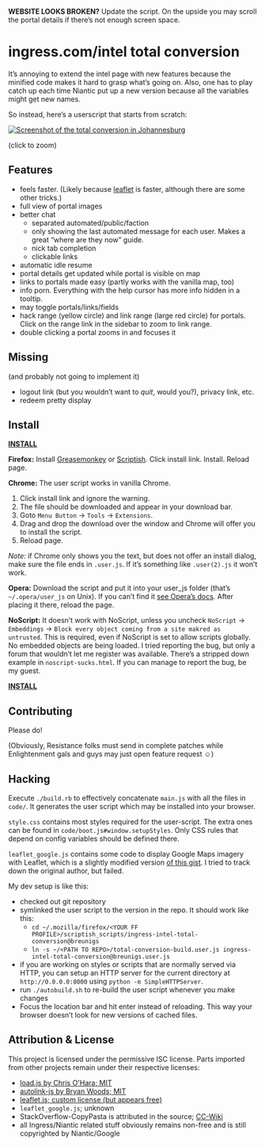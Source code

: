 **WEBSITE LOOKS BROKEN?** Update the script. On the upside you may scroll the portal details if there’s not enough screen space.



ingress.com/intel total conversion
==================================

It’s annoying to extend the intel page with new features because the minified code makes it hard to grasp what’s going on. Also, one has to play catch up each time Niantic put up a new version because all the variables might get new names.

So instead, here’s a userscript that starts from scratch:


[![Screenshot of the total conversion in Johannesburg](http://breunigs.github.com/ingress-intel-total-conversion/screen_small.png)](http://breunigs.github.com/ingress-intel-total-conversion/screen.png)

(click to zoom)

Features
--------

- feels faster. (Likely because [leaflet](http://leafletjs.com/) is faster, although there are some other tricks.)
- full view of portal images
- better chat
  - separated automated/public/faction
  - only showing the last automated message for each user. Makes a great “where are they now” guide.
  - nick tab completion
  - clickable links
- automatic idle resume
- portal details get updated while portal is visible on map
- links to portals made easy (partly works with the vanilla map, too)
- info porn. Everything with the help cursor has more info hidden in a tooltip.
- may toggle portals/links/fields
- hack range (yellow circle) and link range (large red circle) for portals. Click on the range link in the sidebar to zoom to link range.
- double clicking a portal zooms in and focuses it



Missing
-------

(and probably not going to implement it)

- logout link (but you wouldn’t want to *quit*, would you?), privacy link, etc.
- redeem pretty display


Install
-------

[**INSTALL**](https://raw.github.com/breunigs/ingress-intel-total-conversion/gh-pages/total-conversion-build.user.js)


**Firefox:** Install [Greasemonkey](https://addons.mozilla.org/en-US/firefox/addon/greasemonkey/) or [Scriptish](https://addons.mozilla.org/en-US/firefox/addon/scriptish/). Click install link. Install. Reload page.

**Chrome:** The user script works in vanilla Chrome.

1. Click install link and ignore the warning.
2. The file should be downloaded and appear in your download bar.
3. Goto `Menu Button` → `Tools` → `Extensions`.
4. Drag and drop the download over the window and Chrome will offer you to install the script.
5. Reload page.

*Note:* if Chrome only shows you the text, but does not offer an install dialog, make sure the file ends in `.user.js`. If it’s something like `.user(2).js` it won’t work.

**Opera:** Download the script and put it into your user_js folder (that’s `~/.opera/user_js` on Unix). If you can’t find it [see Opera’s docs](http://www.opera.com/docs/userjs/using/#writingscripts). After placing it there, reload the page.

**NoScript:** It doesn’t work with NoScript, unless you uncheck `NoScript` → `Embeddings` → `Block every object coming from a site makred as untrusted`. This is required, even if NoScript is set to allow scripts globally. No embedded objects are being loaded. I tried reporting the bug, but only a forum that wouldn’t let me register was available. There’s a stripped down example in `noscript-sucks.html`. If you can manage to report the bug, be my guest.



[**INSTALL**](https://raw.github.com/breunigs/ingress-intel-total-conversion/gh-pages/total-conversion-build.user.js)



Contributing
------------

Please do!

(Obviously, Resistance folks must send in complete patches while Enlightenment gals and guys may just open feature request ☺)


Hacking
-------

Execute `./build.rb` to effectively concatenate `main.js` with all the files in `code/`. It generates the user script which may be installed into your browser.

`style.css` contains most styles required for the user-script. The extra ones can be found in `code/boot.js#window.setupStyles`. Only CSS rules that depend on config variables should be defined there.

`leaflet_google.js` contains some code to display Google Maps imagery with Leaflet, which is a slightly modified version [of this gist](https://gist.github.com/4504864). I tried to track down the original author, but failed.


My dev setup is like this:
- checked out git repository
- symlinked the user script to the version in the repo. It should work like this:
  - `cd ~/.mozilla/firefox/<YOUR FF PROFILE>/scriptish_scripts/ingress-intel-total-conversion@breunigs`
  - `ln -s ~/<PATH TO REPO>/total-conversion-build.user.js ingress-intel-total-conversion@breunigs.user.js`
- if you are working on styles or scripts that are normally served via HTTP, you can setup an HTTP server for the current directory at `http://0.0.0.0:8000` using `python -m SimpleHTTPServer`.
- run `./autobuild.sh` to re-build the user script whenever you make changes
- Focus the location bar and hit enter instead of reloading. This way your browser doesn’t look for new versions of cached files.

Attribution & License
---------------------

This project is licensed under the permissive ISC license. Parts imported from other projects remain under their respective licenses:

- [load.js by Chris O'Hara; MIT](https://github.com/chriso/load.js)
- [autolink-js by Bryan Woods; MIT](https://github.com/bryanwoods/autolink-js)
- [leaflet.js; custom license (but appears free)](http://leafletjs.com/)
- `leaflet_google.js`; unknown
- StackOverflow-CopyPasta is attributed in the source; [CC-Wiki](https://creativecommons.org/licenses/by-sa/3.0/)
- all Ingress/Niantic related stuff obviously remains non-free and is still copyrighted by Niantic/Google
